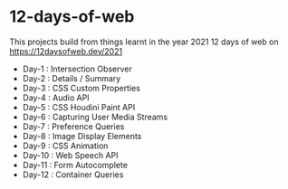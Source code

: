 # 12-days-of-web

This projects build from things learnt in the year 2021 12 days of web on
<https://12daysofweb.dev/2021>

- Day-1 : Intersection Observer
- Day-2 : Details / Summary
- Day-3 : CSS Custom Properties
- Day-4 : Audio API
- Day-5 : CSS Houdini Paint API
- Day-6 : Capturing User Media Streams
- Day-7 : Preference Queries
- Day-8 : Image Display Elements
- Day-9 : CSS Animation
- Day-10 : Web Speech API
- Day-11 : Form Autocomplete
- Day-12 : Container Queries
